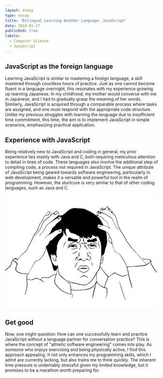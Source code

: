 ```yaml
---
layout: essay
type: essay
title: "Bilingual Learning Another Language: JavaScript"
date: 2024-01-17
published: true
labels:
  - Computer Science
  - JavaScript
---
```


## JavaScript as the foreign language

Learning JavaScript is similar to mastering a foreign language, a skill mastered through countless hours of practice. Just as one cannot become fluent in a language overnight, this resonates with my experience growing up learning Japanese. In my childhood, my mother would converse with me in Japanese, and I had to gradually grasp the meaning of her words. Similarly, JavaScript is acquired through a comparable process where tasks are assigned, and one must respond with the appropriate code structure. Unlike my previous struggles with learning the language due to insufficient time commitment, this time, the aim is to implement JavaScript in simple scenarios, emphasizing practical application.

## Experience with JavaScript

Being relatively new to JavaScript and coding in general, my prior experience lies mainly with Java and C, both requiring meticulous attention to detail in lines of code. These languages also involve the additional step of compiling code, a process not required in JavaScript. The unique attribute of JavaScript being geared towards software engineering, particularly in web development, makes it a versatile and powerful tool in the realm of programming. However, the sturtcure is very similar to that of other coding languages, such as Java and C. 

<div class="text-center p-4">
  <img width="500px" src="/img/confused.png" class="img-thumbnail" >
</div>

## Get good

Now, one might question: How can one successfully learn and practice JavaScript without a language partner for conversation practice? This is where the concept of "athletic software engineering" comes into play. As someone who enjoys exercising and being physically active, I find this approach appealing. It not only enhances my programming skills, which I admit are currently lacking, but also trains me to think quickly. The inherent time pressure is undeniably stressful given my limited knowledge, but it promises to be a marathon worth preparing for.






